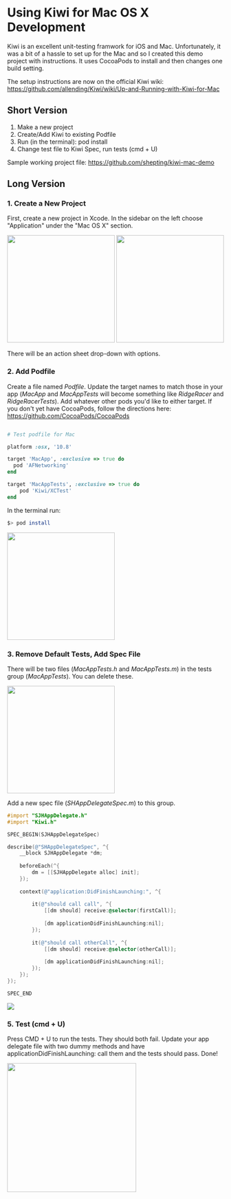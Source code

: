 Using Kiwi for Mac OS X Development
=============

Kiwi is an excellent unit-testing framwork for iOS and Mac. Unfortunately, it was a bit of a hassle to set up for the Mac and so I created this demo project with instructions. It uses CocoaPods to install and then changes one build setting.

The setup instructions are now on the official Kiwi wiki: https://github.com/allending/Kiwi/wiki/Up-and-Running-with-Kiwi-for-Mac





## Short Version
1. Make a new project
1. Create/Add Kiwi to existing Podfile
1. Run (in the terminal): pod install
1. Change test file to Kiwi Spec, run tests (cmd + U)

Sample working project file: https://github.com/shepting/kiwi-mac-demo

## Long Version
### 1. Create a New Project
First, create a new project in Xcode. In the sidebar on the left choose "Application" under the "Mac OS X" section.

<img src="https://raw.github.com/shepting/kiwi-mac-demo/master/tutorial_images/1-create_new_project.png" width=250 />

<img src="https://raw.github.com/shepting/kiwi-mac-demo/master/tutorial_images/2-cocoa_application_type.png" width=250/>

There will be an action sheet drop-down with options.


### 2. Add Podfile
Create a file named _Podfile_. Update the target names to match those in your app (_MacApp_ and _MacAppTests_ will become something like _RidgeRacer_ and _RidgeRacerTests_). Add whatever other pods you'd like to either target. If you don't yet have CocoaPods, follow the directions here: https://github.com/CocoaPods/CocoaPods

```ruby

# Test podfile for Mac

platform :osx, '10.8'

target 'MacApp', :exclusive => true do
  pod 'AFNetworking'
end

target 'MacAppTests', :exclusive => true do
    pod 'Kiwi/XCTest'
end
```

In the terminal run: 

```bash
$> pod install
```
<img src="https://raw.github.com/shepting/kiwi-mac-demo/master/tutorial_images/4-pod_install.png" width=250 />




### 3. Remove Default Tests, Add Spec File
There will be two files (*MacAppTests.h* and *MacAppTests.m*) in the tests group (*MacAppTests*). You can delete these.

<img src="https://raw.github.com/shepting/kiwi-mac-demo/master/tutorial_images/8-delete_default_tests.png" width=250 />

Add a new spec file (*SHAppDelegateSpec.m*) to this group.

```objective-c
#import "SJHAppDelegate.h"
#import "Kiwi.h"

SPEC_BEGIN(SJHAppDelegateSpec)

describe(@"SHAppDelegateSpec", ^{
    __block SJHAppDelegate *dm;
    
    beforeEach(^{
        dm = [[SJHAppDelegate alloc] init];
    });
    
    context(@"application:DidFinishLaunching:", ^{
        
        it(@"should call call", ^{
            [[dm should] receive:@selector(firstCall)];
            
            [dm applicationDidFinishLaunching:nil];
        });
        
        it(@"should call otherCall", ^{
            [[dm should] receive:@selector(otherCall)];
            
            [dm applicationDidFinishLaunching:nil];
        });
    });
});

SPEC_END
```
<img src="https://raw.github.com/shepting/kiwi-mac-demo/master/tutorial_images/9-add_spec_file.png" />

### 5. Test (cmd + U)
Press CMD + U to run the tests. They should both fail. Update your app delegate file with two dummy methods and have applicationDidFinishLaunching: call them and the tests should pass. Done!

<img src="https://raw.github.com/shepting/kiwi-mac-demo/master/tutorial_images/11-implement_methods.png" width=300 />
